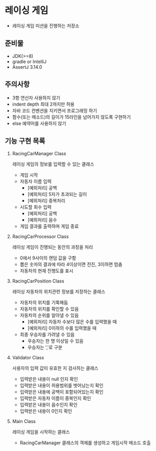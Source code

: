 # 레이싱 게임

- 레이싱 게임 미션을 진행하는 저장소

## 준비물

- JDK(>=8)
- gradle or IntelliJ
- AssertJ 3.14.0

## 주의사항
- 3항 연산자 사용하지 않기
- indent depth 최대 2까지만 허용
- 자바 코드 컨벤션을 지키면서 프로그래밍 하기
- 함수(또는 메소드)의 길이가 15라인을 넘어가지 않도록 구현하기
- else 예약어를 사용하지 않기

## 기능 구현 목록
    
1. RacingCarManager Class

    레이싱 게임의 정보를 입력할 수 있는 클래스

    - 게임 시작
    - 자동자 이름 입력
        - [예외처리] 공백
        - [예외처리] 5자가 초과되는 길이
        - [예외처리] 중복처리
    - 시도할 회수 입력
        - [예외처리] 공백
        - [예외처리] 음수
    - 게임 결과를 출력하며 게임 종료

2. RacingCarProcessor Class

    레이싱 게임이 진행되는 동안의 과정을 처리

    - 0에서 9사이의 랜덤 값을 구함
    - 뽑은 숫자의 결과에 따라 4이상이면 전진, 3이하면 멈춤
    - 자동차의 현재 진행도를 표시
        
3. RacingCarPosition Class

    레이싱 자동차의 위치관련 정보를 저장하는 클래스

    - 자동차의 위치를 기록해둠
    - 자동차의 위치를 확인할 수 있음
    - 자동차의 순위를 알아낼 수 있음
        - [예외처리] 자동차 수보다 많은 수를 입력했을 때
        - [예외처리] 0이하의 수를 입력했을 때
    - 최종 우승자를 가려낼 수 있음
        - 우승자는 한 명 이상일 수 있음
        - 우승자는 ','로 구분

4. Validator Class

    사용자의 입력 값이 유효한 지 검사하는 클래스

    - 입력받은 내용이 null 인지 확인
    - 입력받은 내용이 허용범위를 벗어났는지 확인
    - 입력받은 내용에 공백이 포함되어있는지 확인
    - 입력받은 자동차 이름이 중복인지 확인
    - 입력받은 내용이 음수인지 확인
    - 입력받은 내용이 0인지 확인

5. Main Class

    레이싱 게임을 시작하는 클래스

    - RacingCarManager 클래스의 객체를 생성하고 게임시작 메소드 호출
